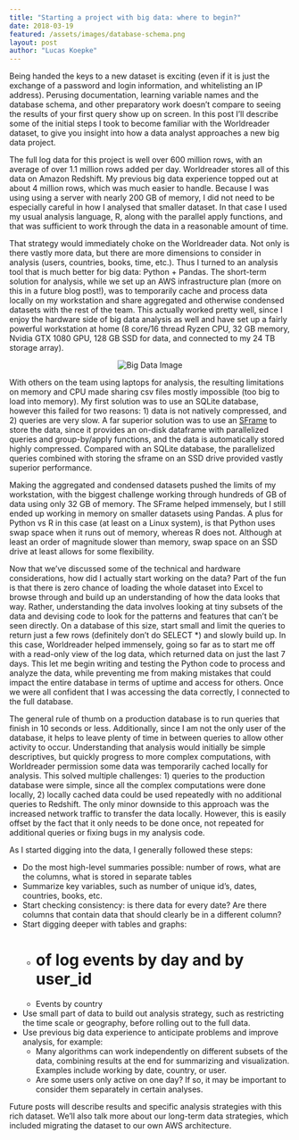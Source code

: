 ```yaml
---
title: "Starting a project with big data: where to begin?"
date: 2018-03-19 
featured: /assets/images/database-schema.png
layout: post
author: "Lucas Koepke"
---
```

Being handed the keys to a new dataset is exciting (even if it is just the exchange of a password and login information, and whitelisting an IP address). Perusing documentation, learning variable names and the database schema, and other preparatory work doesn’t compare to seeing the results of your first query show up on screen. In this post I’ll describe some of the initial steps I took to become familiar with the Worldreader dataset, to give you insight into how a data analyst approaches a new big data project.

The full log data for this project is well over 600 million rows, with an average of over 1.1 million rows added per day. Worldreader stores all of this data on Amazon Redshift. My previous big data experience topped out at about 4 million rows, which was much easier to handle. Because I was using using a server with nearly 200 GB of memory, I did not need to be especially careful in how I analysed that smaller dataset. In that case I used my usual analysis language, R, along with the parallel apply functions, and that was sufficient to work through the data in a reasonable amount of time.

That strategy would immediately choke on the Worldreader data. Not only is there vastly more data, but there are more dimensions to consider in analysis (users, countries, books, time, etc.). Thus I turned to an analysis tool that is much better for big data: Python + Pandas. The short-term solution for analysis, while we set up an AWS infrastructure plan (more on this in a future blog post!), was to temporarily cache and process data locally on my workstation and share aggregated and otherwise condensed datasets with the rest of the team. This actually worked pretty well, since I enjoy the hardware side of big data analysis as well and have set up a fairly powerful workstation at home (8 core/16 thread Ryzen CPU, 32 GB memory, Nvidia GTX 1080 GPU, 128 GB SSD for data, and connected to my 24 TB storage array).

<p align="center">
  <img src="{{ site.baseurl }}/assets/images/data-bigdata.jpg" alt="Big Data Image" style="max-width:300px;vertical-align:middle;margin:0px 0px 0px 0px;" /><br>
</p>

With others on the team using laptops for analysis, the resulting limitations on memory and CPU made sharing csv files mostly impossible (too big to load into memory). My first solution was to use an SQLite database, however this failed for two reasons: 1) data is not natively compressed, and 2) queries are very slow. A far superior solution was to use an <a href="https://github.com/apple/turicreate">SFrame</a>  to store the data, since it provides an on-disk dataframe with parallelized queries and group-by/apply functions, and the data is automatically stored highly compressed. Compared with an SQLite database, the parallelized queries combined with storing the sframe on an SSD drive provided vastly superior performance.

Making the aggregated and condensed datasets pushed the limits of my workstation, with the biggest challenge working through hundreds of GB of data using only 32 GB of memory. The SFrame helped immensely, but I still ended up working in memory on smaller datasets using Pandas. A plus for Python vs R in this case (at least on a Linux system), is that Python uses swap space when it runs out of memory, whereas R does not. Although at least an order of magnitude slower than memory, swap space on an SSD drive at least allows for some flexibility.

Now that we’ve discussed some of the technical and hardware considerations, how did I actually start working on the data? Part of the fun is that there is zero chance of loading the whole dataset into Excel to browse through and build up an understanding of how the data looks that way. Rather, understanding the data involves looking at tiny subsets of the data and devising code to look for the patterns and features that can’t be seen directly. On a database of this size, start small and limit the queries to return just a few rows (definitely don’t do SELECT *) and slowly build up. In this case, Worldreader helped immensely, going so far as to start me off with a read-only view of the log data, which returned data on just the last 7 days. This let me begin writing and testing the Python code to process and analyze the data, while preventing me from making mistakes that could impact the entire database in terms of uptime and access for others. Once we were all confident that I was accessing the data correctly, I connected to the full database.

The general rule of thumb on a production database is to run queries that finish in 10 seconds or less. Additionally, since I am not the only user of the database, it helps to leave plenty of time in between queries to allow other activity to occur. Understanding that analysis would initially be simple descriptives, but quickly progress to more complex computations, with Worldreader permission some data was temporarily cached locally for analysis. This solved multiple challenges: 1) queries to the production database were simple, since all the complex computations were done locally, 2) locally cached data could be used repeatedly with no additional queries to Redshift. The only minor downside to this approach was the increased network traffic to transfer the data locally. However, this is easily offset by the fact that it only needs to be done once, not repeated for additional queries or fixing bugs in my analysis code.

As I started digging into the data, I generally followed these steps:

- Do the most high-level summaries possible: number of rows, what are the columns, what is stored in separate tables
- Summarize key variables, such as number of unique id’s, dates, countries, books, etc.
- Start checking consistency: is there data for every date? Are there columns that contain data that should clearly be in a different column?
- Start digging deeper with tables and graphs:
    - # of log events by day and by user_id
    - Events by country
- Use small part of data to build out analysis strategy, such as restricting the time scale or geography, before rolling out to the full data.
- Use previous big data experience to anticipate problems and improve analysis, for example:
    - Many algorithms can work independently on different subsets of the data, combining results at the end for summarizing and visualization. Examples include working by date, country, or user.
    - Are some users only active on one day? If so, it may be important to consider them separately in certain analyses.

Future posts will describe results and specific analysis strategies with this rich dataset. We’ll also talk more about our long-term data strategies, which included migrating the dataset to our own AWS architecture.
